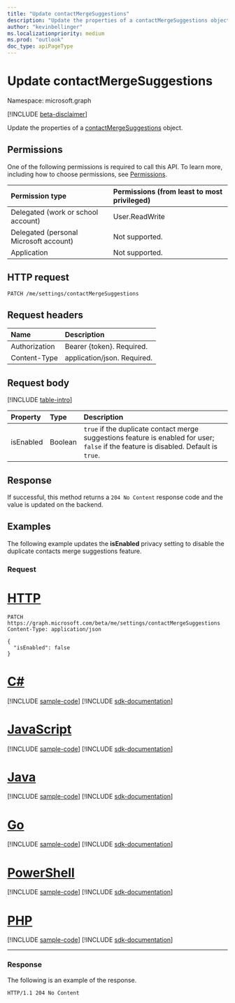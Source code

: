 ```yaml
---
title: "Update contactMergeSuggestions"
description: "Update the properties of a contactMergeSuggestions object."
author: "kevinbellinger"
ms.localizationpriority: medium
ms.prod: "outlook"
doc_type: apiPageType
---
```


# Update contactMergeSuggestions
Namespace: microsoft.graph

[!INCLUDE [beta-disclaimer](../../includes/beta-disclaimer.md)]

Update the properties of a [contactMergeSuggestions](../resources/contactmergesuggestions.md) object.

## Permissions
One of the following permissions is required to call this API. To learn more, including how to choose permissions, see [Permissions](/graph/permissions-reference).

|Permission type|Permissions (from least to most privileged)|
|:---|:---|
|Delegated (work or school account)|User.ReadWrite|
|Delegated (personal Microsoft account)|Not supported.|
|Application|Not supported.|

## HTTP request

<!-- {
  "blockType": "ignored"
}
-->
``` http
PATCH /me/settings/contactMergeSuggestions
```

## Request headers
|Name|Description|
|:---|:---|
|Authorization|Bearer {token}. Required.|
|Content-Type|application/json. Required.|

## Request body
[!INCLUDE [table-intro](../../includes/update-property-table-intro.md)]


|Property|Type|Description|
|:---|:---|:---|
|isEnabled|Boolean|`true` if the duplicate contact merge suggestions feature is enabled for user; `false` if the feature is disabled. Default is `true`.|



## Response

If successful, this method returns a `204 No Content` response code and the value is updated on the backend.

## Examples

The following example updates the **isEnabled** privacy setting to disable the duplicate contacts merge suggestions feature.

### Request

# [HTTP](#tab/http)
<!-- {
  "blockType": "request",
  "name": "update_contactmergesuggestions"
}
-->
``` http
PATCH https://graph.microsoft.com/beta/me/settings/contactMergeSuggestions
Content-Type: application/json

{
  "isEnabled": false
}
```

# [C#](#tab/csharp)
[!INCLUDE [sample-code](../includes/snippets/csharp/update-contactmergesuggestions-csharp-snippets.md)]
[!INCLUDE [sdk-documentation](../includes/snippets/snippets-sdk-documentation-link.md)]

# [JavaScript](#tab/javascript)
[!INCLUDE [sample-code](../includes/snippets/javascript/update-contactmergesuggestions-javascript-snippets.md)]
[!INCLUDE [sdk-documentation](../includes/snippets/snippets-sdk-documentation-link.md)]

# [Java](#tab/java)
[!INCLUDE [sample-code](../includes/snippets/java/update-contactmergesuggestions-java-snippets.md)]
[!INCLUDE [sdk-documentation](../includes/snippets/snippets-sdk-documentation-link.md)]

# [Go](#tab/go)
[!INCLUDE [sample-code](../includes/snippets/go/update-contactmergesuggestions-go-snippets.md)]
[!INCLUDE [sdk-documentation](../includes/snippets/snippets-sdk-documentation-link.md)]

# [PowerShell](#tab/powershell)
[!INCLUDE [sample-code](../includes/snippets/powershell/update-contactmergesuggestions-powershell-snippets.md)]
[!INCLUDE [sdk-documentation](../includes/snippets/snippets-sdk-documentation-link.md)]

# [PHP](#tab/php)
[!INCLUDE [sample-code](../includes/snippets/php/update-contactmergesuggestions-php-snippets.md)]
[!INCLUDE [sdk-documentation](../includes/snippets/snippets-sdk-documentation-link.md)]

---


### Response

The following is an example of the response. 

<!-- {
  "blockType": "response",
  "name": "update_contactmergesuggestions"
}
-->
``` http
HTTP/1.1 204 No Content
```

